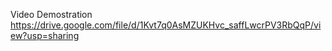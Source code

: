 Video Demostration
https://drive.google.com/file/d/1Kvt7q0AsMZUKHvc_saffLwcrPV3RbQqP/view?usp=sharing
